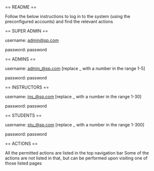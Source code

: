 == README == 

Follow the below instructions to log in to the system (using the preconfigured accounts) and find the relevant actions

== SUPER ADMIN ==

username: admin@sp.com


password: password


== ADMINS == <Might not hold good if deleted>

username: admin_@sp.com 		[replace _ with a number in the range 1-5]

password: password



== INSTRUCTORS == <Might not hold good if deleted>

username: ins_@sp.com 		[replace _ with a number in the range 1-30]

password: password



== STUDENTS == <Might not hold good if deleted>

username: stu_@sp.com 		[replace _ with a number in the range 1-300]

password: password




== ACTIONS ==

All the permitted actions are listed in the top navigation bar
Some of the actions are not listed in that, but can be performed upon visiting one of those listed pages
